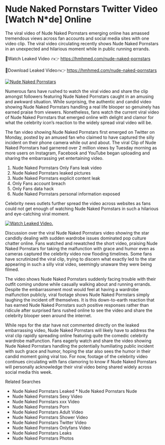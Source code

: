 ﻿# Nude Naked Pornstars Twitter Video [Watch N*de] Online

The viral video of ﻿Nude Naked Pornstars emerging online has amassed tremendous views across fan accounts and social media sites with one video clip. The viral video circulating recently shows ﻿Nude Naked Pornstars in an unexpected and hilarious moment while in public running errands. 

🔴Watch Leaked Video 🔥👉  https://hmhmed.com/nude-naked-pornstars 

🔴Download Leaked Video🔥👉  https://hmhmed.com/nude-naked-pornstars 

[![Nude Naked Pornstars](https://i.imgur.com/dJHk4Zq.gif)](https://hmhmed.com/nude-naked-pornstars)

Numerous fans have rushed to watch the viral video and share the clip amongst followers featuring ﻿Nude Naked Pornstars caught in an amusing and awkward situation. While surprising, the authentic and candid video showing ﻿Nude Naked Pornstars handling a real life blooper so genuinely has earned praise from viewers. Nonetheless, fans watch the current viral video of ﻿Nude Naked Pornstars that emerged online with delight and clamor for what the celebrity icon’s reaction to the widely spread viral video will be.

The fan video showing ﻿Nude Naked Pornstars first emerged on Twitter on Monday, posted by an amused fan who claimed to have captured the silly incident on their phone camera while out and about. The viral Clip of ﻿Nude Naked Pornstars had garnered over 2 million views by Tuesday morning as more users on Instagram, Facebook and YouTube began uploading and sharing the embarrassing yet entertaining video. 

1. ﻿Nude Naked Pornstars Only Fans leak video
2. ﻿Nude Naked Pornstars leaked pictures
3. ﻿Nude Naked Pornstars explicit content leak
4. Only Fans account breach
5. Only Fans data hack
6. ﻿Nude Naked Pornstars personal information exposed

Celebrity news outlets further spread the video across websites as fans could not get enough of watching ﻿Nude Naked Pornstars in such a hilarious and eye-catching viral moment. 

[![Watch Leaked Video.](https://miro.medium.com/v2/resize:fit:828/format:webp/1*cilzJN44JGOrTw9NJCrNHA.gif "Watch Leaked Video")](https://hmhmed.com/nude-naked-pornstars)

Discussion over the viral ﻿Nude Naked Pornstars video showing the star candidly dealing with sudden wardrobe issues dominated pop culture chatter online. Fans watched and rewatched the short video, praising ﻿Nude Naked Pornstars for taking the malfunction with grace and humor even as cameras captured the celebrity video now flooding timelines. Some fans have scrutinized the viral clip, trying to discern what exactly led to the star appearing in such a silly viral video, seemingly unaware they were being filmed.

The video shows ﻿Nude Naked Pornstars suddenly facing trouble with their outfit coming undone while casually walking about and running errands. Despite the embarrassment most would feel at having a wardrobe malfunction publicly, viral footage shows ﻿Nude Naked Pornstars simply laughing the incident off themselves. It is this down-to-earth reaction that has earned ﻿Nude Naked Pornstars such positive responses rather than ridicule after surprised fans rushed online to see the video and share the celebrity blooper seen around the internet.  

While reps for the star have not commented directly on the leaked embarrassing video, ﻿Nude Naked Pornstars will likely have to address the viral clip rapidly spreading online featuring quite the comedic celebrity wardrobe malfunction. Fans eagerly watch and share the video showing ﻿Nude Naked Pornstars handling the potentially humiliating public incident with such grace and humor, hoping the star also sees the humor in their candid moment going viral too. For now, footage of the celebrity video continues circulating with fans clamoring to know if ﻿Nude Naked Pornstars will personally acknowledge their viral video being shared widely across social media this week.

Related Searches
* ﻿Nude Naked Pornstars Leaked
﻿* Nude Naked Pornstars Nude
* ﻿Nude Naked Pornstars Sexy Video
* ﻿Nude Naked Pornstars xxx Video
* ﻿Nude Naked Pornstars Porn
* ﻿Nude Naked Pornstars Adult Video
* ﻿Nude Naked Pornstars Shower Video
* ﻿Nude Naked Pornstars Twitter Video
* ﻿Nude Naked Pornstars Onlyfans Video
* ﻿Nude Naked Pornstars Leaks
* ﻿Nude Naked Pornstars Photos